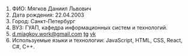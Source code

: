 1. ФИО: Мягков Даниил Львович
2. Дата рождения: 22.04.2003
3. Город: Санкт-Петербург
4. ВУЗ: ГУАП, кафедра информационных систем и технологий.
5. <a href='d.miagkov.work@gmail.com'>d.miagkov.work@gmail.com</a> <a style='color:black' href="https://t.me/daniil_miagkov_l">tg</a> <a href="https://vk.com/daniil_miagkov">vk</a>
8. Используемые языки и технологии: JavaScript, HTML, CSS, React, C#, C++. 
